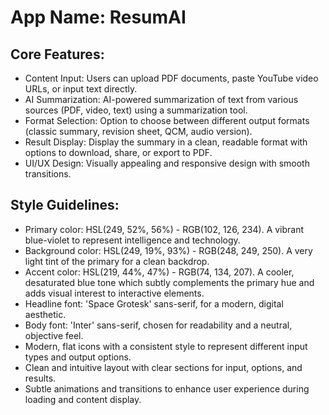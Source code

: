 # **App Name**: ResumAI

## Core Features:

- Content Input: Users can upload PDF documents, paste YouTube video URLs, or input text directly.
- AI Summarization: AI-powered summarization of text from various sources (PDF, video, text) using a summarization tool. 
- Format Selection: Option to choose between different output formats (classic summary, revision sheet, QCM, audio version).
- Result Display: Display the summary in a clean, readable format with options to download, share, or export to PDF.
- UI/UX Design: Visually appealing and responsive design with smooth transitions.

## Style Guidelines:

- Primary color: HSL(249, 52%, 56%) - RGB(102, 126, 234). A vibrant blue-violet to represent intelligence and technology.
- Background color: HSL(249, 19%, 93%) - RGB(248, 249, 250). A very light tint of the primary for a clean backdrop.
- Accent color: HSL(219, 44%, 47%) - RGB(74, 134, 207). A cooler, desaturated blue tone which subtly complements the primary hue and adds visual interest to interactive elements.
- Headline font: 'Space Grotesk' sans-serif, for a modern, digital aesthetic.
- Body font: 'Inter' sans-serif, chosen for readability and a neutral, objective feel.
- Modern, flat icons with a consistent style to represent different input types and output options.
- Clean and intuitive layout with clear sections for input, options, and results.
- Subtle animations and transitions to enhance user experience during loading and content display.